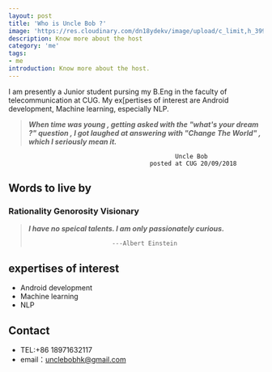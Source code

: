 ```yaml
---
layout: post
title: 'Who is Uncle Bob ?'
image: 'https://res.cloudinary.com/dn18ydekv/image/upload/c_limit,h_399,w_760/v1537929313/me.jpg'
description: Know more about the host
category: 'me'
tags:
- me
introduction: Know more about the host.
---
```


I am presently a Junior student pursing my B.Eng in the faculty of telecommunication at CUG. My ex[pertises of interest are Android development, Machine learning, especially NLP.

> _**When time was young , getting asked with the "what's your dream ?" question , I got laughed at answering with "Change The World" , which I seriously mean it.**_

 


                                                  Uncle Bob
                                           posted at CUG 20/09/2018

## Words to live by

### Rationality Genorosity Visionary
> _**I have no speical talents. I am only passionately curious.**_
> 
>                            ---Albert Einstein


## expertises of interest
- Android development
- Machine learning
- NLP

## Contact 
- TEL:+86 18971632117
- email：unclebobhk@gmail.com
